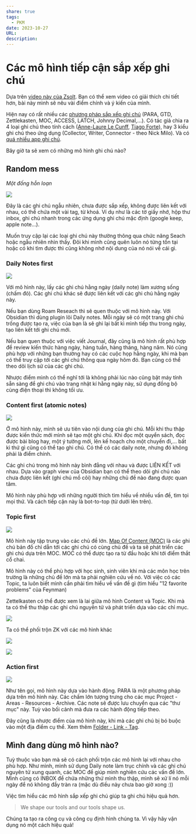 ```yaml
---
share: true
tags:
  - PKM
date: 2023-10-27
URL: 
description: 
---
```


# Các mô hình tiếp cận sắp xếp ghi chú

Dựa trên [video này của Zsolt](https://www.youtube.com/watch?v=AtdAAD47aQY). Bạn có thể xem video có giải thích chi tiết hơn, bài này mình sẽ nêu vài điểm chính và ý kiến của mình.

Hiện nay có rất nhiều các [phương pháp sắp xếp ghi chú](https://www.facebook.com/groups/594306492570157/posts/633489288651877) (PARA, GTD, Zettlekasten, MOC, ACCESS, LATCH, Johnny Decimal,...). Có tác giả chia ra 4 loại ghi chú theo tính cách ([Anne-Laure Le Cunff](https://nesslabs.com/how-to-choose-the-right-note-taking-app), [Tiago Forte](https://fortelabs.com/blog/the-4-notetaking-styles-how-to-choose-a-digital-notes-app-as-your-second-brain/)), hay 3 kiểu ghi chú theo ứng dụng (Collector, Writer, Connector - theo Nick Milo). Và có [quá nhiều app ghi chú](./Qu%C3%A1%20nhi%E1%BB%81u%20app%20ghi%20ch%C3%BA,%20ch%E1%BB%8Dn%20c%C3%A1i%20n%C3%A0o%20b%C3%A2y%20gi%E1%BB%9D.md).

Bây giờ ta sẽ xem có những mô hình ghi chú nào?

## Random mess
*Một đống hỗn loạn*

![](https://i.imgur.com/LNWLGoh.png)

Đây là các ghi chú ngẫu nhiên, chưa được sắp xếp, không được liên kết với nhau, có thể chứa một vài tag, từ khoá. Ví dụ như là các tờ giấy nhớ, hộp thư inbox, ghi chú nhanh trong các ứng dụng ghi chú mặc định (google keep, apple note...).

Muốn truy cập lại các loại ghi chú này thường thông qua chức năng Seach hoặc ngẫu nhiên nhìn thấy. Đôi khi mình cũng quên luôn nó từng tồn tại hoặc có khi tìm được thì cũng không nhớ nội dung của nó nói về cái gì.

### Daily Notes first

![](https://i.imgur.com/pcY7485.png)

Với mô hình này, lấy các ghi chú hằng ngày (daily note) làm xương sống (chấm đỏ). Các ghi chú khác sẽ được liên kết với các ghi chú hằng ngày này.

Nếu bạn dùng Roam Reseach thì sẽ quen thuộc với mô hình này. Với Obsidian thì dùng plugin lõi Daily notes. Mỗi ngày sẽ có một trang ghi chú trống được tạo ra, việc của bạn là sẽ ghi lại bất kì mình tiếp thu trong ngày, tạo liên kết tới ghi chú mới.

Nếu bạn quen thuộc với việc viết Journal, đây cũng là mô hình rất phù hợp để review kiến thức hàng ngày, hàng tuần, hàng tháng, hàng năm. Nó cũng phù hợp với những bạn thường hay có các cuộc họp hằng ngày, khi mà bạn có thể truy cập tới các ghi chú thông qua ngày hôm đó. Bạn cũng có thể theo dõi lịch sử của các ghi chú. 

Nhược điểm mình có thể nghĩ tới là không phải lúc nào cũng bật máy tính sẵn sàng để ghi chú vào trang nhật kí hằng ngày này, sử dụng đồng bộ cùng điện thoại thì không tối ưu.

### Content first (atomic notes)

![](https://i.imgur.com/dwyZQrN.png)

Ở mô hình này, mình sẽ ưu tiên vào nội dung của ghi chú. Mỗi khi thu thập được kiến thức mới mình sẽ tạo một ghi chú. Khi đọc một quyển sách, đọc được bài blog hay, một ý tưởng mới, lên kế hoạch cho một chuyến đi,... bất kì thứ gì cũng có thể tạo ghi chú. Có thể có các daily note, nhưng đó không phải là điểm chính.

Các ghi chú trong mô hình này bình đẳng với nhau và được LIÊN KẾT với nhau. Dựa vào graph view của Obsidian bạn có thể theo dõi ghi chú nào chưa được liên kết (ghi chú mồ côi) hay những chủ đề nào đang được quan tâm.

Mô hình này phù hợp với những người thích tìm hiểu về nhiều vấn đề, tìm tọi mọi thứ. Và cách tiếp cận này là bot-to-top (từ dưới lên trên).

### Topic first

![](https://i.imgur.com/u6XtytC.png)

Mô hình này tập trung vào các chủ đề lớn. [Map Of Content (MOC)](./Map%20Of%20Content%20(MOC).md) là các ghi chú bản đồ chỉ dẫn tới các ghi chú có cùng chủ đề và ta sẽ phát triển các ghi chú dựa trên MOC. MOC có thể được tạo ra từ đầu hoặc khi tới điểm thắt cổ chai.

Mô hình này có thể phù hợp với học sinh, sinh viên khi mà các môn học trên trường là những chủ đề lớn mà ta phải nghiên cứu về nó. Với việc có các Topic, ta luôn biết mình cần phải tìm hiểu về vấn đề gì (tìm hiểu "12 favorite problems" của Feynman)

Zettelkasten có thể được xem là lai giữa mô hình Content và Topic. Khi mà ta có thể thu thập các ghi chú nguyên tử và phát triển dựa vào các chỉ mục.

![](https://i.imgur.com/b7mOcqY.png)

Ta có thể phối trộn ZK với các mô hình khác

![](https://i.imgur.com/51TjxDW.png)

![](https://i.imgur.com/OtBs1rx.png)

### Action first

![](https://i.imgur.com/bnD5q5a.png)

Như tên gọi, mô hình này dựa vào hành động. PARA là một phương pháp dựa trên mô hình này. Các chấm lớn tượng trưng cho các mục Project - Areas - Resources - Archive. Các note sẽ được lưu chuyển qua các "thư mục" này. Tuỳ vào bối cảnh mà đưa ra các hành động tiếp theo.

Đây cũng là nhược điểm của mô hình này, khi mà các ghi chú bị bó buộc vào một địa điểm cụ thể. Xem thêm [Folder - Link - Tag](./Folder%20-%20Link%20-%20Tag.md).

## Mình đang dùng mô hình nào?

Tuỳ thuộc vào bạn mà sẽ có cách phối trộn các mô hình lại với nhau cho phù hợp. Như mình, mình sử dụng Daily note làm trục chính và các ghi chú nguyên tử xung quanh, các MOC để giúp mình nghiên cứu các vấn đề lớn. Mình cũng có INBOX để chứa những thứ mình thu thập, mình sẽ xử lí nó mỗi ngày để nó không đầy tràn ra (mặc dù điều này chưa bao giờ xong :))

Việc tìm hiểu các mô hình sắp xếp ghi chú giúp ta ghi chú hiệu quả hơn.

> We shape our tools and our tools shape us.

Chúng ta tạo ra công cụ và công cụ định hình chúng ta. Vì vậy hãy vận dụng nó một cách hiệu quả!